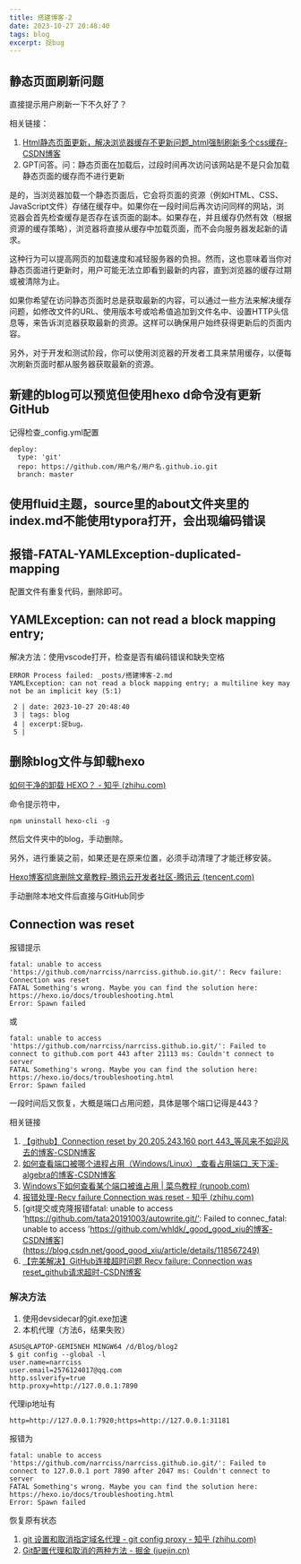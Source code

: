 ```yaml
---
title: 搭建博客-2
date: 2023-10-27 20:48:40
tags: blog
excerpt: 捉bug
---
```




## 静态页面刷新问题

直接提示用户刷新一下不久好了？

相关链接：

1. [Html静态页面更新，解决浏览器缓存不更新问题_html强制刷新多个css缓存-CSDN博客](https://blog.csdn.net/m0_37750806/article/details/119269635)
2. GPT问答。问：静态页面在加载后，过段时间再次访问该网站是不是只会加载静态页面的缓存而不进行更新

是的，当浏览器加载一个静态页面后，它会将页面的资源（例如HTML、CSS、JavaScript文件）存储在缓存中。如果你在一段时间后再次访问同样的网站，浏览器会首先检查缓存是否存在该页面的副本。如果存在，并且缓存仍然有效（根据资源的缓存策略），浏览器将直接从缓存中加载页面，而不会向服务器发起新的请求。

这种行为可以提高网页的加载速度和减轻服务器的负担。然而，这也意味着当你对静态页面进行更新时，用户可能无法立即看到最新的内容，直到浏览器的缓存过期或被清除为止。

如果你希望在访问静态页面时总是获取最新的内容，可以通过一些方法来解决缓存问题，如修改文件的URL、使用版本号或哈希值追加到文件名中、设置HTTP头信息等，来告诉浏览器获取最新的资源。这样可以确保用户始终获得更新后的页面内容。

另外，对于开发和测试阶段，你可以使用浏览器的开发者工具来禁用缓存，以便每次刷新页面时都从服务器获取最新的资源。



## 新建的blog可以预览但使用hexo d命令没有更新GitHub

记得检查_config.yml配置

```
deploy:
  type: 'git'
  repo: https://github.com/用户名/用户名.github.io.git
  branch: master
```



## 使用fluid主题，source里的about文件夹里的index.md不能使用typora打开，会出现编码错误



## 报错-FATAL-YAMLException-duplicated-mapping

配置文件有重复代码，删除即可。



## YAMLException: can not read a block mapping entry;

解决方法：使用vscode打开，检查是否有编码错误和缺失空格

```
ERROR Process failed: _posts/搭建博客-2.md
YAMLException: can not read a block mapping entry; a multiline key may not be an implicit key (5:1)

 2 | date: 2023-10-27 20:48:40
 3 | tags: blog
 4 | excerpt:捉bug。
 5 |
```



## 删除blog文件与卸载hexo

[ 如何干净的卸载 HEXO？ - 知乎 (zhihu.com)](https://www.zhihu.com/question/49715656)

命令提示符中，

```bnf
npm uninstall hexo-cli -g
```

然后文件夹中的blog，手动删除。

另外，进行重装之前，如果还是在原来位置，必须手动清理了才能迁移安装。



[Hexo博客彻底删除文章教程-腾讯云开发者社区-腾讯云 (tencent.com)](https://cloud.tencent.com/developer/article/2140491)

手动删除本地文件后直接与GitHub同步



## Connection was reset

报错提示

```
fatal: unable to access 'https://github.com/narrciss/narrciss.github.io.git/': Recv failure: Connection was reset
FATAL Something's wrong. Maybe you can find the solution here: https://hexo.io/docs/troubleshooting.html
Error: Spawn failed
```

或

```
fatal: unable to access 'https://github.com/narrciss/narrciss.github.io.git/': Failed to connect to github.com port 443 after 21113 ms: Couldn't connect to server
FATAL Something's wrong. Maybe you can find the solution here: https://hexo.io/docs/troubleshooting.html
Error: Spawn failed
```

一段时间后又恢复，大概是端口占用问题，具体是哪个端口记得是443？



相关链接

1. [【github】Connection reset by 20.205.243.160 port 443_等风来不如迎风去的博客-CSDN博客](https://blog.csdn.net/commshare/article/details/130523009)
2. [如何查看端口被哪个进程占用（Windows/Linux）_查看占用端口_天下溪-algebra的博客-CSDN博客](https://blog.csdn.net/algebra007/article/details/119242167)
3. [Windows下如何查看某个端口被谁占用 | 菜鸟教程 (runoob.com)](https://www.runoob.com/w3cnote/windows-finds-port-usage.html)
4. [报错处理-Recv failure Connection was reset - 知乎 (zhihu.com)](https://zhuanlan.zhihu.com/p/654998555)
5. [git提交或克隆报错fatal: unable to access ‘https://github.com/tata20191003/autowrite.git/‘: Failed to connec_fatal: unable to access 'https://github.com/whldk/_good_good_xiu的博客-CSDN博客](https://blog.csdn.net/good_good_xiu/article/details/118567249)
6. [【完美解决】GitHub连接超时问题 Recv failure: Connection was reset_github请求超时-CSDN博客](https://blog.csdn.net/weixin_44223180/article/details/133059575)



### 解决方法

1. 使用devsidecar的git.exe加速
2. 本机代理（方法6，结果失败）



```
ASUS@LAPTOP-GEMI5NEH MINGW64 /d/Blog/blog2
$ git config --global -l
user.name=narrciss
user.email=2576124017@qq.com
http.sslverify=true
http.proxy=http://127.0.0.1:7890
```

代理ip地址有

```
http=http://127.0.0.1:7920;https=http://127.0.0.1:31181
```

报错为

```
fatal: unable to access 'https://github.com/narrciss/narrciss.github.io.git/': Failed to connect to 127.0.0.1 port 7890 after 2047 ms: Couldn't connect to server
FATAL Something's wrong. Maybe you can find the solution here: https://hexo.io/docs/troubleshooting.html
Error: Spawn failed
```

恢复原有状态

1. [git 设置和取消指定域名代理 - git config proxy - 知乎 (zhihu.com)](https://zhuanlan.zhihu.com/p/107323951)
2. [Git配置代理和取消的两种方法 - 掘金 (juejin.cn)](https://juejin.cn/post/7216147029230993445)



